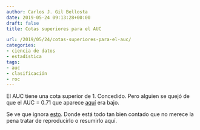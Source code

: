 ```yaml
---
author: Carlos J. Gil Bellosta
date: 2019-05-24 09:13:28+00:00
draft: false
title: Cotas superiores para el AUC

url: /2019/05/24/cotas-superiores-para-el-auc/
categories:
- ciencia de datos
- estadística
tags:
- auc
- clasificación
- roc
---
```





El AUC tiene una cota superior de 1. Concedido. Pero alguien se quejó de que el AUC = 0.71 que aparece [aquí](https://www.sciencedirect.com/science/article/pii/S1132055915000496) era bajo.







Se ve que ignora [esto](https://freakonometrics.hypotheses.org/57954). Donde está todo tan bien contado que no merece la pena tratar de reproducirlo o resumirlo aquí.



